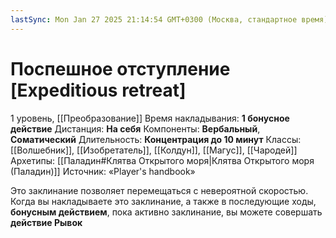 ```yaml
---
lastSync: Mon Jan 27 2025 21:14:54 GMT+0300 (Москва, стандартное время)
---
```

# Поспешное отступление [Expeditious retreat]
1 уровень, [[Преобразование]]
Время накладывания: **1 бонусное действие**
Дистанция: **На себя**
Компоненты: **Вербальный**, **Соматический**
Длительность: **Концентрация до 10 минут**
Классы: [[Волшебник]], [[Изобретатель]], [[Колдун]], [[Магус]], [[Чародей]]
Архетипы:  [[Паладин#Клятва Открытого моря|Клятва Открытого моря (Паладин)]]
Источник: «Player's handbook»

Это заклинание позволяет перемещаться с невероятной скоростью. Когда вы накладываете это заклинание, а также в последующие ходы, **бонусным действием**, пока активно заклинание, вы можете совершать **действие Рывок**